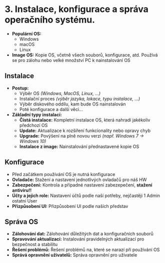 # 3. Instalace, konfigurace a správa operačního systému.
- **Populární OS:**
  - Windows
  - macOS
  - Linux
- **Image OS:** Kopie OS, včetně všech souborů, konfigurace, atd. Používá se pro zálohu nebo velké množství PC k nainstalování OS
  
## Instalace
- **Postup:**
  - Výběr OS _(Windows, MacOS, Linux, ...)_
  - Instalační proces _(výběr jazyka, lokace, typu instalace, ...)_
  - Výběr diskového oddílu, kam bude OS nainstalován
  - Poté konfigurace a další věci...
- **Základní typy instalací:**
  - **Čistá instalace:** Kompletní instalace OS, která nahradí jakékoliv předchozí OS
  - **Update:** Aktualizace k rozšíření funkcionality nebo opravy chyb
  - **Upgrade:** Povýšení na plně novou verzi _(např. Windows 7 -> Windows 10)_
  - **Instalace z image:** Nainstalování přednastavené kopie OS
    
## Konfigurace
- Před začátkem používání OS je nutná konfigurace
- **Ovladače:** Stažení a nastavení jednotlivých ovladačů pro náš HW
- **Zabezpečení:** Kontrola a případné nastavení zabezepečení, **stažení antiviru!!**
- **Účty a jejich role:** Nastavení účtů podle naší potřeby, nejčastěji 1 Admin ostatní User
- **Přizpůsobení UI:** Přizpůsobení UI podle naších představ
  
## Správa OS
- **Zálohování dat:** Zálohování důležitých dat a konfiguračních souborů 
- **Spravování aktualizací:** Instalování pravidelných aktualizací pro bezpečnost a stabilitu
- **Řešení problémů:** Řešení problémů na, které se narazí při používání OS
- **Správá opravnění uživatelů:** Správa opravnění pro uživatele
